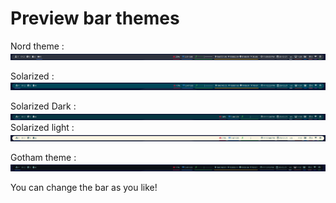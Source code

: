# Preview bar themes

Nord theme :
![](polybar-demo/polybar-nord.png)

Solarized :
![](polybar-demo/polybar-solarized-lighter.png)

Solarized Dark :
![](polybar-demo/polybar-solarized-dark.png)
Solarized light :
![](polybar-demo/polybar-solarized-light.png)

Gotham theme :
![](polybar-demo/polybar-gotham.png)


You can change the bar as you like!